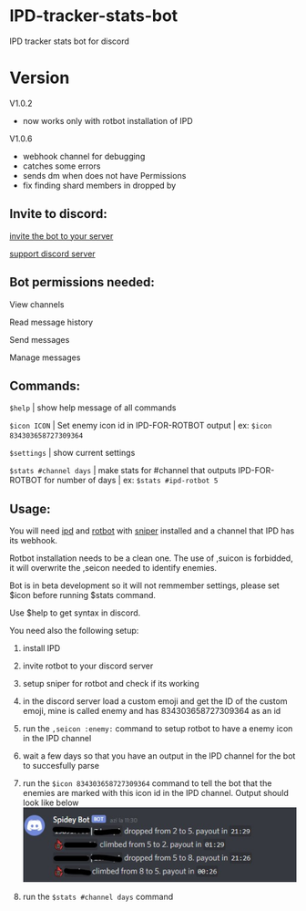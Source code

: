 # IPD-tracker-stats-bot
IPD tracker stats bot for discord

# Version
V1.0.2
- now works only with rotbot installation of IPD

V1.0.6
- webhook channel for debugging
- catches some errors
- sends dm when does not have Permissions
- fix finding shard members in dropped by

## Invite to discord:	
[invite the bot to your server](https://discord.com/api/oauth2/authorize?client_id=828514266260176916&permissions=76800&scope=bot)

[support discord server](https://discord.gg/CJYSH3dt)

## Bot permissions needed:	

View channels	

Read message history	

Send messages	

Manage messages	

## Commands:		

`$help`	| show help message of all commands

`$icon ICON`  | Set enemy icon id in IPD-FOR-ROTBOT output | ex: `$icon 834303658727309364`

`$settings`	| show current settings

`$stats #channel days` | make stats for #channel that outputs IPD-FOR-ROTBOT for number of days	| ex: `$stats #ipd-rotbot 5`

## Usage:	

You will need [ipd](https://github.com/iprobedroid/swgoh-arena-tracker) and [rotbot](http://rotbot.eu/) with [sniper](http://rotbot.eu/sniper-rb/) installed and a channel that IPD has its webhook.

Rotbot installation needs to be a clean one. The use of ,suicon is forbidded, it will overwrite the ,seicon needed to identify enemies.

Bot is in beta development so it will not remmember settings, please set $icon before running $stats command.

Use $help to get syntax in discord.	

You need also the following setup:

1. install IPD

2. invite rotbot to your discord server

3. setup sniper for rotbot and check if its working

4. in the discord server load a custom emoji and get the ID of the custom emoji, mine is called enemy and has 834303658727309364 as an id

5. run the `,seicon :enemy:` command to setup rotbot to have a enemy icon in the IPD channel

7. wait a few days so that you have an output in the IPD channel for the bot to succesfully parse

6. run the `$icon 834303658727309364` command to tell the bot that the enemies are marked with this icon id in the IPD channel. Output should look like below
![ScreenShot](assets/ipd-rotbot.jpg)

7. run the `$stats #channel days` command 	
